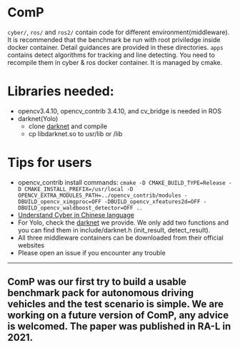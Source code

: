 # ComP
`cyber/`, `ros/` and `ros2/` contain code for different environment(middleware). It is recommended that the benchmark be run with root priviledge inside docker container. Detail guidances are provided in these directories.
`apps` contains detect algorithms for tracking and line detecting. You need to recompile them in cyber & ros docker container. It is managed by cmake.

# Libraries needed:
- opencv3.4.10, opencv_contrib 3.4.10, and cv_bridge is needed in ROS
- darknet(Yolo)
  - clone [darknet](https://github.com/wutianze/darknet) and compile
  - cp libdarknet.so to usr/lib or /lib


# Tips for users
- opencv_contrib install commands: `cmake -D CMAKE_BUILD_TYPE=Release -D CMAKE_INSTALL_PREFIX=/usr/local -D OPENCV_EXTRA_MODULES_PATH=../opencv_contrib/modules -DBUILD_opencv_ximgproc=OFF -DBUILD_opencv_xfeatures2d=OFF -DBUILD_opencv_waldboost_detector=OFF ..`
- [Understand Cyber in Chinese language](https://blog.csdn.net/qq_25762163/category_9599333.html)
- For Yolo, check the [darknet](https://github.com/wutianze/darknet) we provide. We only add two functions and you can find them in include/darknet.h (init_result, detect_result).
- All three middleware containers can be downloaded from their official websites
- Please open an issue if you encounter any trouble

---
## ComP was our first try to build a usable benchmark pack for autonomous driving vehicles and the test scenario is simple. We are working on a future version of ComP, any advice is welcomed. The paper was published in RA-L in 2021.
